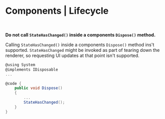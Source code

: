 # Components | Lifecycle
<br>

**Do not call `StateHasChanged()` inside a components `Dispose()` method.**

Calling `StateHasChanged()` inside a components `Dispose()` method ins't supported. `StateHasChanged` might be invoked as part of tearing down the renderer, so requesting UI updates at that point isn't supported.

```csharp
@using System
@implements IDisposable
...

@code { 
	public void Dispose()
	{
		...
		StateHasChanged();
	}
}
```
<br><br>

